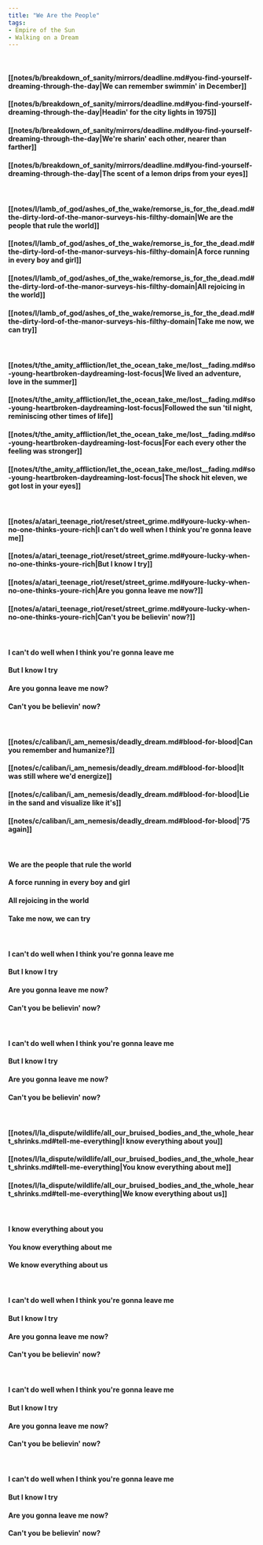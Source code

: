 ```yaml
---
title: "We Are the People"
tags:
- Empire of the Sun
- Walking on a Dream
---
```

&nbsp;
#### [[notes/b/breakdown_of_sanity/mirrors/deadline.md#you-find-yourself-dreaming-through-the-day|We can remember swimmin' in December]]
#### [[notes/b/breakdown_of_sanity/mirrors/deadline.md#you-find-yourself-dreaming-through-the-day|Headin' for the city lights in 1975]]
#### [[notes/b/breakdown_of_sanity/mirrors/deadline.md#you-find-yourself-dreaming-through-the-day|We're sharin' each other, nearer than farther]]
#### [[notes/b/breakdown_of_sanity/mirrors/deadline.md#you-find-yourself-dreaming-through-the-day|The scent of a lemon drips from your eyes]]
&nbsp;
#### [[notes/l/lamb_of_god/ashes_of_the_wake/remorse_is_for_the_dead.md#the-dirty-lord-of-the-manor-surveys-his-filthy-domain|We are the people that rule the world]]
#### [[notes/l/lamb_of_god/ashes_of_the_wake/remorse_is_for_the_dead.md#the-dirty-lord-of-the-manor-surveys-his-filthy-domain|A force running in every boy and girl]]
#### [[notes/l/lamb_of_god/ashes_of_the_wake/remorse_is_for_the_dead.md#the-dirty-lord-of-the-manor-surveys-his-filthy-domain|All rejoicing in the world]]
#### [[notes/l/lamb_of_god/ashes_of_the_wake/remorse_is_for_the_dead.md#the-dirty-lord-of-the-manor-surveys-his-filthy-domain|Take me now, we can try]]
&nbsp;
#### [[notes/t/the_amity_affliction/let_the_ocean_take_me/lost__fading.md#so-young-heartbroken-daydreaming-lost-focus|We lived an adventure, love in the summer]]
#### [[notes/t/the_amity_affliction/let_the_ocean_take_me/lost__fading.md#so-young-heartbroken-daydreaming-lost-focus|Followed the sun 'til night, reminiscing other times of life]]
#### [[notes/t/the_amity_affliction/let_the_ocean_take_me/lost__fading.md#so-young-heartbroken-daydreaming-lost-focus|For each every other the feeling was stronger]]
#### [[notes/t/the_amity_affliction/let_the_ocean_take_me/lost__fading.md#so-young-heartbroken-daydreaming-lost-focus|The shock hit eleven, we got lost in your eyes]]
&nbsp;
#### [[notes/a/atari_teenage_riot/reset/street_grime.md#youre-lucky-when-no-one-thinks-youre-rich|I can't do well when I think you're gonna leave me]]
#### [[notes/a/atari_teenage_riot/reset/street_grime.md#youre-lucky-when-no-one-thinks-youre-rich|But I know I try]]
#### [[notes/a/atari_teenage_riot/reset/street_grime.md#youre-lucky-when-no-one-thinks-youre-rich|Are you gonna leave me now?]]
#### [[notes/a/atari_teenage_riot/reset/street_grime.md#youre-lucky-when-no-one-thinks-youre-rich|Can't you be believin' now?]]
&nbsp;
#### I can't do well when I think you're gonna leave me
#### But I know I try
#### Are you gonna leave me now?
#### Can't you be believin' now?
&nbsp;
#### [[notes/c/caliban/i_am_nemesis/deadly_dream.md#blood-for-blood|Can you remember and humanize?]]
#### [[notes/c/caliban/i_am_nemesis/deadly_dream.md#blood-for-blood|It was still where we'd energize]]
#### [[notes/c/caliban/i_am_nemesis/deadly_dream.md#blood-for-blood|Lie in the sand and visualize like it's]]
#### [[notes/c/caliban/i_am_nemesis/deadly_dream.md#blood-for-blood|'75 again]]
&nbsp;
#### We are the people that rule the world
#### A force running in every boy and girl
#### All rejoicing in the world
#### Take me now, we can try
&nbsp;
#### I can't do well when I think you're gonna leave me
#### But I know I try
#### Are you gonna leave me now?
#### Can't you be believin' now?
&nbsp;
#### I can't do well when I think you're gonna leave me
#### But I know I try
#### Are you gonna leave me now?
#### Can't you be believin' now?
&nbsp;
#### [[notes/l/la_dispute/wildlife/all_our_bruised_bodies_and_the_whole_heart_shrinks.md#tell-me-everything|I know everything about you]]
#### [[notes/l/la_dispute/wildlife/all_our_bruised_bodies_and_the_whole_heart_shrinks.md#tell-me-everything|You know everything about me]]
#### [[notes/l/la_dispute/wildlife/all_our_bruised_bodies_and_the_whole_heart_shrinks.md#tell-me-everything|We know everything about us]]
&nbsp;
#### I know everything about you
#### You know everything about me
#### We know everything about us
&nbsp;
#### I can't do well when I think you're gonna leave me
#### But I know I try
#### Are you gonna leave me now?
#### Can't you be believin' now?
&nbsp;
#### I can't do well when I think you're gonna leave me
#### But I know I try
#### Are you gonna leave me now?
#### Can't you be believin' now?
&nbsp;
#### I can't do well when I think you're gonna leave me
#### But I know I try
#### Are you gonna leave me now?
#### Can't you be believin' now?
